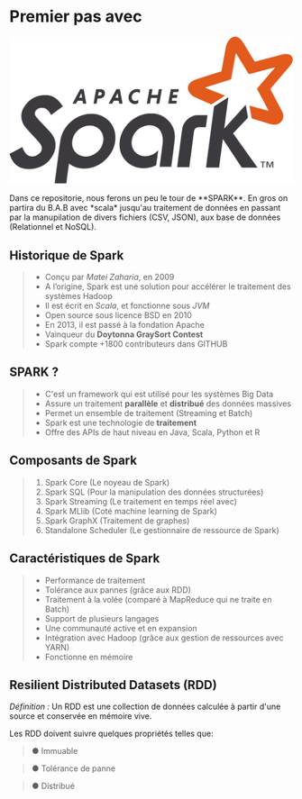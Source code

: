 # **Premier pas avec**
![logo spark](./src/images/spark.png)
<p>Dans ce repositorie, nous ferons un peu le tour de **SPARK**. En gros on partira du B.A.B 
avec *scala* jusqu'au traitement de données en passant par la manupilation
de divers fichiers (CSV, JSON), aux base de données (Relationnel et NoSQL).</p> 

## **Historique de Spark**
> - Conçu par *Matei Zaharia*, en 2009
> - A l’origine, Spark est une solution pour accélérer le traitement des
    systèmes Hadoop
> - Il est écrit en *Scala*, et fonctionne sous *JVM*
> - Open source sous licence BSD en 2010
> - En 2013, il est passé à la fondation Apache
> - Vainqueur du **Doytonna GraySort Contest**
> - Spark compte +1800 contributeurs dans GITHUB


## **SPARK ?**
> - C'est un framework qui est utilisé pour les systèmes Big Data
> - Assure un traitement **parallèle** et **distribué** des données massives
> - Permet un ensemble de traitement (Streaming et Batch)
> - Spark est une technologie de **traitement**
> - Offre des APIs de haut niveau en Java, Scala, Python et R

## **Composants de Spark**
> 1. Spark Core (Le noyeau de Spark)
> 2. Spark SQL (Pour la manipulation des données structurées)
> 3. Spark Streaming (Le traitement en temps réel avec)
> 4. Spark MLlib (Coté machine learning de Spark)
> 5. Spark GraphX (Traitement de graphes)
> 6. Standalone Scheduler (Le gestionnaire de ressource de Spark)

## **Caractéristiques de Spark**
> - Performance de traitement
> - Tolérance aux pannes (grâce aux RDD)
> - Traitement à la volée (comparé à MapReduce qui ne traite en Batch)
> - Support de plusieurs langages
> - Une communauté active et en expansion
> - Intégration avec Hadoop (grâce aux gestion de ressources avec YARN)
> - Fonctionne en mémoire


## **Resilient Distributed Datasets (RDD)**
*Définition :* Un RDD est une collection de données calculée à partir
d'une source et conservée en mémoire vive.

Les RDD doivent suivre quelques propriétés telles que:

> ● Immuable

> ● Tolérance de panne

> ● Distribué
